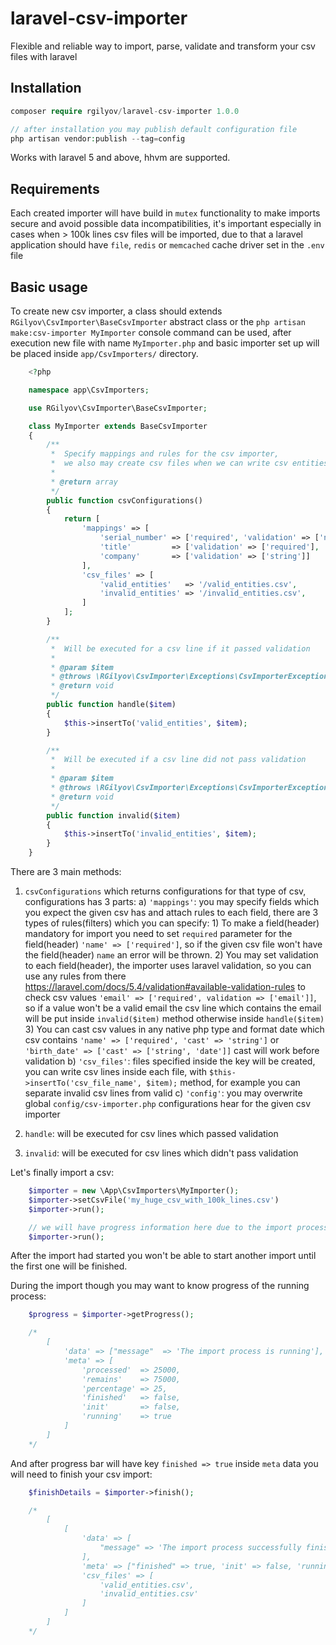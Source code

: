 # laravel-csv-importer
Flexible and reliable way to import, parse, validate and transform your csv files with laravel

## Installation ##

```php
composer require rgilyov/laravel-csv-importer 1.0.0

// after installation you may publish default configuration file
php artisan vendor:publish --tag=config
```

Works with laravel 5 and above, hhvm are supported.

## Requirements ##

Each created importer will have build in `mutex` functionality to make imports secure and avoid possible data
incompatibilities, it's important especially in cases when > 100k lines csv files will be imported, due to that a
laravel application should have `file`, `redis` or `memcached` cache driver set in the `.env` file

## Basic usage ##

To create new csv importer, a class should extends `RGilyov\CsvImporter\BaseCsvImporter` abstract class
or the `php artisan make:csv-importer MyImporter` console command can be used, after execution new file with name
`MyImporter.php` and basic importer set up will be placed inside `app/CsvImporters/` directory.

```php
    <?php

    namespace app\CsvImporters;

    use RGilyov\CsvImporter\BaseCsvImporter;

    class MyImporter extends BaseCsvImporter
    {
        /**
         *  Specify mappings and rules for the csv importer,
         *  we also may create csv files when we can write csv entities
         *
         * @return array
         */
        public function csvConfigurations()
        {
            return [
                'mappings' => [
                    'serial_number' => ['required', 'validation' => ['numeric'], 'cast' => 'string'],
                    'title'         => ['validation' => ['required'], 'cast' => ['string']],
                    'company'       => ['validation' => ['string']]
                ],
                'csv_files' => [
                    'valid_entities'   => '/valid_entities.csv',
                    'invalid_entities' => '/invalid_entities.csv',
                ]
            ];
        }

        /**
         *  Will be executed for a csv line if it passed validation
         *
         * @param $item
         * @throws \RGilyov\CsvImporter\Exceptions\CsvImporterException
         * @return void
         */
        public function handle($item)
        {
            $this->insertTo('valid_entities', $item);
        }

        /**
         *  Will be executed if a csv line did not pass validation
         *
         * @param $item
         * @throws \RGilyov\CsvImporter\Exceptions\CsvImporterException
         * @return void
         */
        public function invalid($item)
        {
            $this->insertTo('invalid_entities', $item);
        }
    }
```

There are 3 main methods:

1. `csvConfigurations` which returns configurations for that type of csv, configurations has 3 parts:
    a) `'mappings'`: you may specify fields which you expect the given csv has and attach rules to each field, there are
       3 types of rules(filters) which you can specify:
            1) To make a field(header) mandatory for import you need to set `required` parameter for the field(header)
               `'name' => ['required']`, so if the given csv file won't have the field(header) `name` an error will be
               thrown.
            2) You may set validation to each field(header), the importer uses laravel validation, so you can use any rules
               from there https://laravel.com/docs/5.4/validation#available-validation-rules to check csv values
               `'email' => ['required', validation => ['email']]`, so if a value won't be a valid email the csv line
               which contains the email will be put inside `invalid($item)` method otherwise inside `handle($item)`
            3) You can cast csv values in any native php type and format date which csv contains
               `'name' => ['required', 'cast' => 'string']` or `'birth_date' => ['cast' => ['string', 'date']]`
               cast will work before validation
    b) `'csv_files'`: files specified inside the key will be created, you can write csv lines inside each file,
       with `$this->insertTo('csv_file_name', $item);` method, for example you can separate invalid csv lines from valid
    c) `'config'`: you may overwrite global `config/csv-importer.php` configurations hear for the given csv importer

2. `handle`: will be executed for csv lines which passed validation
3. `invalid`: will be executed for csv lines which didn't pass validation

Let's finally import a csv:

```php
    $importer = new \App\CsvImporters\MyImporter();
    $importer->setCsvFile('my_huge_csv_with_100k_lines.csv')
    $importer->run();

    // we will have progress information here due to the import process already started above
    $importer->run();
```

After the import had started you won't be able to start another import until the first one will be finished.

During the import though you may want to know progress of the running process:

```php
    $progress = $importer->getProgress();

    /*
        [
            'data' => ["message"  => 'The import process is running'],
            'meta' => [
                'processed'  => 25000,
                'remains'    => 75000,
                'percentage' => 25,
                'finished'   => false,
                'init'       => false,
                'running'    => true
            ]
        ]
    */
```

And after progress bar will have key `finished => true` inside `meta` data you will need to finish your csv import:

```php
    $finishDetails = $importer->finish();

    /*
        [
            [
                'data' => [
                    "message" => 'The import process successfully finished.'
                ],
                'meta' => ["finished" => true, 'init' => false, 'running' => false],
                'csv_files' => [
                    'valid_entities.csv',
                    'invalid_entities.csv'
                ]
            ]
        ]
    */
```

